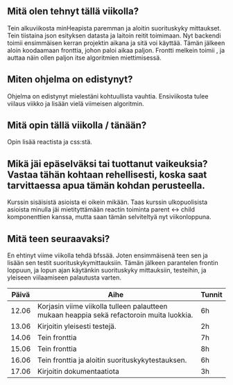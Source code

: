 ## Mitä olen tehnyt tällä viikolla?
Tein alkuviikosta minHeapista paremman ja aloitin suorituskyky mittaukset. Tein tiistaina json esityksen datasta ja laitoin reitit toimimaan. Nyt backendi toimii ensimmäisen kerran projektin aikana ja sitä voi käyttää. Tämän jälkeen aloin koodaamaan fronttia, johon paloi aikaa paljon. Frontti melkein toimii , ja auttaa näin ollen paljon itse algoritmien miettimisessä.

## Miten ohjelma on edistynyt?
Ohjelma on edistynyt mielestäni kohtuullista vauhtia. Ensiviikosta tulee viilaus viikko ja lisään vielä viimeisen algoritmin.

## Mitä opin tällä viikolla / tänään?
Opin lisää reactista ja css:stä.

## Mikä jäi epäselväksi tai tuottanut vaikeuksia? Vastaa tähän kohtaan rehellisesti, koska saat tarvittaessa apua tämän kohdan perusteella.
Kurssin sisäisistä asioista ei oikein mikään. Taas kurssin ulkopuolisista asioista minulla jäi mietityttämään reactin toiminta parent <-> child komponenttien kanssa, mutta saan tämän selviteltyä nyt viikonloppuna.

## Mitä teen seuraavaksi?
En ehtinyt viime viikolla tehdä bfssää. Joten ensimmäisenä teen sen ja lisään sen testit suorituskykymittauksiin. Tämän jälkeen parantelen frontin loppuun, ja lopun ajan käytänkin suorituskyky mittauksiin, testeihin, ja yleiseen viilaamiseen palautusta varten.

Päivä | Aihe                                      | Tunnit
------|-------------------------------------------|-------
12.06 | Korjasin viime viikolla tulleen palautteen mukaan heappia sekä refactoroin muita luokkia. | 6h
13.06  | Kirjoitin yleisesti testejä.| 2h
14.06 | Tein fronttia | 7h
15.06  | Tein fronttia | 8h
16.06  | Tein fronttia ja aloitin suorituskykytestauksen. | 6h
17.06  | Kirjoitin dokumentaatiota | 3h